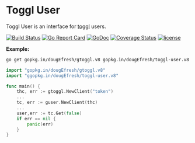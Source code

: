 # Toggl User
 
 Toggl User is an interface for [toggl](https://github.com/toggl/toggl_api_docs) users.
 
[![Build Status](https://travis-ci.org/dougEfresh/toggl-user.svg?branch=master)](https://travis-ci.org/dougEfresh/toggl-user)
[![Go Report Card](https://goreportcard.com/badge/github.com/dougEfresh/toggl-user)](https://goreportcard.com/report/github.com/dougEfresh/toggl-user)
[![GoDoc](https://godoc.org/github.com/dougEfresh/toggl-user?status.svg)](https://godoc.org/github.com/dougEfresh/toggl-user)
[![Coverage Status](https://coveralls.io/repos/github/dougEfresh/toggl-user/badge.svg?branch=master)](https://coveralls.io/github/dougEfresh/toggl-user?branch=master)
[![license](http://img.shields.io/badge/license-MIT-red.svg?style=flat)](https://raw.githubusercontent.com/dougEfresh/toggl-user/master/LICENSE)

**Example:**

```sh
go get gopkg.in/dougEfresh/gtoggl.v8 gopkg.in/dougEfresh/toggl-user.v8
```

```go
import "gopkg.in/dougEfresh/gtoggl.v8"
import "ggopkg.in/dougEfresh/toggl-user.v8"

func main() {
    thc, err := gtoggl.NewClient("token")
    ...
    tc, err := guser.NewClient(thc)
    ...
    user,err := tc.Get(false)
    if err == nil {
        panic(err)
    }
}
```  
